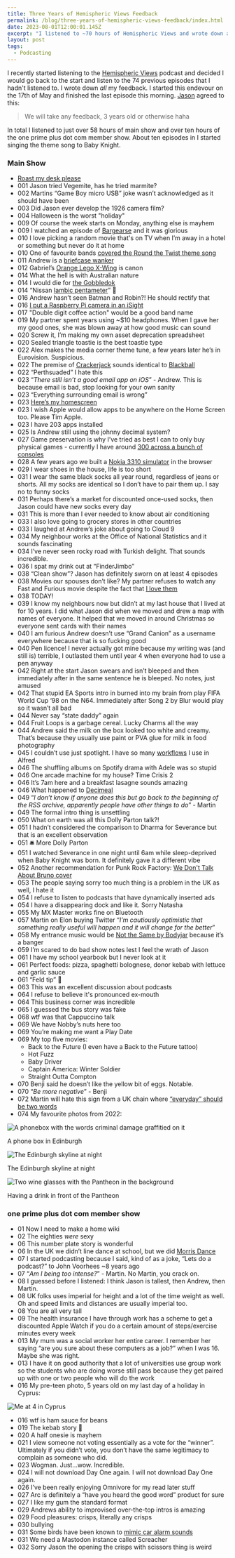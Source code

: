 ```yaml
---
title: Three Years of Hemispheric Views Feedback
permalink: /blog/three-years-of-hemispheric-views-feedback/index.html
date: 2023-08-01T12:00:01.145Z
excerpt: "I listened to ~70 hours of Hemispheric Views and wrote down all my feedback"
layout: post
tags:
  - Podcasting
---
```


I recently started listening to the [Hemispheric Views](https://hemisphericviews.com/) podcast and decided I would go back to the start and listen to the 74 previous episodes that I hadn't listened to. I wrote down _all_ my feedback. I started this endevour on the 17th of May and finished the last episode this morning. [Jason](https://grepjason.sh/) agreed to this:

> We will take any feedback, 3 years old or otherwise haha

In total I listened to just over 58 hours of main show and over ten hours of the one prime plus dot com member show. About ten episodes in I started singing the theme song to Baby Knight. 

### Main Show

- [Roast my desk please](https://cdn.rknight.me/site/desk-2023.jpg)
- 001 Jason tried Vegemite, has he tried marmite? 
- 002 Martins “Game Boy micro USB” joke wasn’t acknowledged as it should have been 
- 003 Did Jason ever develop the 1926 camera film? 
- 004 Halloween is the worst "holiday"
- 009 Of course the week starts on Monday, anything else is mayhem
- 009 I watched an episode of [Bargearse](https://youtu.be/Fahf77qzEnE) and it was glorious
- 010 I love picking a random movie that's on TV when I’m away in a hotel or something but never do it at home
- 010 One of favourite bands [covered the Round the Twist theme song](https://www.youtube.com/watch?v=C7bnFPaGnkc)
- 011 Andrew is a [briefcase wanker](https://www.youtube.com/watch?v=Qsj2-dWf1ko)
- 012 Gabriel’s [Orange Lego X-Wing](https://www.lego.com/en-gb/product/poe-s-x-wing-fighter-75102) is canon
- 014 What the hell is with Australian nature
- 014 I would die for [the Gobbledok](https://www.youtube.com/watch?v=3vIaCXCkkrs)
- 014 “Nissan [Iambic pentameter](https://en.wikipedia.org/wiki/Iambic_pentameter)” 👏
- 016 Andrew hasn’t seen Batman and Robin?! He should rectify that
- 016 [I put a Raspberry Pi camera in an iSight](https://rknight.me/building-a-pisight/)
- 017 "Double digit coffee action" would be a good band name 
- 019 My partner spent years using ~$10 headphones. When I gave her my good ones, she was blown away at how good music can sound
- 020 Screw it, I’m making my own asset deprecation spreadsheet 
- 020 Sealed triangle toastie is the best toastie type
- 022 Alex makes the media corner theme tune, a few years later he’s in Eurovision. Suspicious. 
- 022 The premise of [Crackerjack](https://en.wikipedia.org/wiki/Crackerjack_(2002_film)) sounds identical to [Blackball](https://www.imdb.com/title/tt0337879/)
- 022 “Perthsuaded” I hate this
- 023 “_There still isn’t a good email app on iOS_” - Andrew. This is because email is bad, stop looking for your own sanity
- 023 “Everything surrounding email is wrong”
- 023 [Here’s my homescreen](https://rknight.me/micro/110361312690891868/)
- 023 I wish Apple would allow apps to be anywhere on the Home Screen too. Please Tim Apple. 
- 023 I have 203 apps installed 
- 025 Is Andrew still using the johnny decimal system?
- 027 Game preservation is why I’ve tried as best I can to only buy physical games - currently I have around [300 across a bunch of consoles](https://rknight.me/collections/games)
- 028 A few years ago we built a [Nokia 3310 simulator](http://knockoffia.devsdodesign.com) in the browser
- 029 I wear shoes in the house, life is too short 
- 031 I wear the same black socks all year round, regardless of jeans or shorts. All my socks are identical so I don’t have to pair them up. I say no to funny socks
- 031 Perhaps there’s a market for discounted once-used socks, then Jason could have new socks every day 
- 031 This is more than I ever needed to know about air conditioning
- 033 I also love going to grocery stores in other countries 
- 033 I laughed at Andrew’s joke about going to Cloud 9
- 034 My neighbour works at the Office of National Statistics and it sounds fascinating 
- 034 I’ve never seen rocky road with Turkish delight. That sounds incredible. 
- 036 I spat my drink out at “FinderJimbo”
- 038 “Clean show”? Jason has definitely sworn on at least 4 episodes 
- 038 Movies our spouses don’t like? My partner refuses to watch any Fast and Furious movie despite the fact that [I love them](https://wegot.family)
- 038 TODAY! 
- 039 I know my neighbours now but didn’t at my last house that I lived at for 10 years. I did what Jason did when we moved and drew a map with names of everyone. It helped that we moved in around Christmas so everyone sent cards with their names
- 040 I am furious Andrew doesn’t use “Grand Canion” as a username everywhere because that is so fucking good
- 040 Pen licence! I never actually got mine because my writing was (and still is) terrible, I outlasted them until year 4 when everyone had to use a pen anyway
- 042 Right at the start Jason swears and isn’t bleeped and then immediately after in the same sentence he is bleeped. No notes, just amused
- 042 That stupid EA Sports intro in burned into my brain from play FIFA World Cup ‘98 on the N64. Immediately after Song 2 by Blur would play so it wasn’t all bad
- 044 Never say “state daddy” again
- 044 Fruit Loops is a garbage cereal. Lucky Charms all the way
- 044 Andrew said the milk on the box looked too white and creamy. That’s because they usually use paint or PVA glue for milk in food photography 
- 045 I couldn’t use just spotlight. I have so many [workflows](https://rknight.me/alfred-workflows/) I use in Alfred
- 046 The shuffling albums on Spotify drama with Adele was so stupid
- 046 One arcade machine for my house? Time Crisis 2
- 046 It’s 7am here and a breakfast lasagne sounds amazing 
- 046 What happened to [Decimeal](https://decimeal.com/)
- 049 “_I don’t know if anyone does this but go back to the beginning of the RSS archive, apparently people have other things to do_” - Martin
- 049 The formal intro thing is unsettling 
- 050 What on earth was all this Dolly Parton talk?!
- 051 I hadn’t considered the comparison to Dharma for Severance but that is an excellent observation 
- 051 🛎️ More Dolly Parton
- 051 I watched Severance in one night until 6am while sleep-deprived when Baby Knight was born. It definitely gave it a different vibe 
- 052 Another recommendation for Punk Rock Factory: [We Don't Talk About Bruno cover](https://www.youtube.com/watch?v=CUbul4f8AX8)
- 053 The people saying sorry too much thing is a problem in the UK as well, I hate it 
- 054 I refuse to listen to podcasts that have dynamically inserted ads
- 054 I have a disappearing dock and like it. Sorry Natasha
- 055 My MX Master works fine on Bluetooth
- 057 Martin on Elon buying Twitter “_I’m cautiously optimistic that something really useful will happen and it will change for the better_”
- 058 My entrance music would be [Not the Same by Bodyjar](https://song.link/s/0q6Qyd2QaHMHp7APKyQsyi) because it’s a banger
- 059 I’m scared to do bad show notes lest I feel the wrath of Jason
- 061 I have my school yearbook but I never look at it 
- 061 Perfect foods: pizza, spaghetti bolognese, donor kebab with lettuce and garlic sauce 
- 061 “Feld tip” 👀
- 063 This was an excellent discussion about podcasts
- 064 I refuse to believe it's pronounced ex-mouth
- 064 This business corner was incredible 
- 065 I guessed the bus story was fake
- 068 wtf was that Cappuccino talk 
- 069 We have Nobby’s nuts here too 
- 069 You’re making me want a Play Date
- 069 My top five movies:
	- Back to the Future (I even have a Back to the Future tattoo)
	- Hot Fuzz
	- Baby Driver
	- Captain America: Winter Soldier
	- Straight Outta Compton
- 070 Benji said he doesn’t like the yellow bit of eggs. Notable. 
- 070 “_Be more negative_” - Benji
- 072 Martin will hate this sign from a UK chain where [“everyday” should be two words](https://www.alamy.com/stock-photo-a-poundland-store-sign-71740740.html?imageid=1F597E32-BEC1-46FC-9C74-1CCCBC895D64&p=179593&pn=1&searchId=8798bbaa288a340a187eb179f2e6aaea&searchtype=0)
- 074 My favourite photos from 2022:

![A phonebox with the words criminal damage graffitied on it](https://cdn.rknight.me/site/2022-criminal-damage.jpg)

A phone box in Edinburgh

![The Edinburgh skyline at night](https://cdn.rknight.me/site/2022-edinburgh.jpg)

The Edinburgh skyline at night

![Two wine glasses with the Pantheon in the background](https://cdn.rknight.me/site/2022-pantheon.jpg)

Having a drink in front of the Pantheon

### one prime plus dot com member show

- 01 Now I need to make a home wiki
- 02 The eighties _were_ sexy
- 06 This number plate story is wonderful 
- 06 In the UK we didn’t line dance at school, but we did [Morris Dance](https://en.m.wikipedia.org/wiki/Morris_dance)
- 07 I started podcasting because I said, kind of as a joke, “Lets do a podcast?” to John Voorhees ~8 years ago
- 07 “_Am I being too intense?_” - Martin. No Martin, you crack on. 
- 08 I guessed before I listened: I think Jason is tallest, then Andrew, then Martin. 
- 08 UK folks uses imperial for height and a lot of the time weight as well. Oh and speed limits and distances are usually imperial too. 
- 08 You are all very tall
- 09 The health insurance I have through work has a scheme to get a discounted Apple Watch if you do a certain amount of steps/exercise minutes every week
- 013 My mum was a social worker her entire career. I remember her saying “are you sure about these computers as a job?” when I was 16. Maybe she was right. 
- 013 I have it on good authority that a lot of universities use group work so the students who are doing worse still pass because they get paired up with one or two people who will do the work
- 016 My pre-teen photo, 5 years old on my last day of a holiday in Cyprus:

![Me at 4 in Cyprus](https://cdn.rknight.me/site/me-young.jpg)

- 016 wtf is ham sauce for beans 
- 019 The kebab story 👏 
- 020 A half onesie is mayhem 
- 021 I view someone not voting essentially as a vote for the “winner”. Ultimately if you didn’t vote, you don’t have the same legitimacy to complain as someone who did.
- 023 Wogman. Just…wow. Incredible.
- 024 I will not download Day One again. I will not download Day One again. 
- 026 I’ve been really enjoying Omnivore for my read later stuff
- 027 Arc is definitely a “have you heard the good word” product for sure 
- 027 I like my gum the standard format
- 029 Andrews ability to improvised over-the-top intros is amazing 
- 029 Food pleasures: crisps, literally any crisps
- 030 bullying 
- 031 Some birds have been known to [mimic car alarm sounds](https://www.independent.co.uk/news/science/from-modems-to-alarms-the-world-of-bird-mimics-6105998.html#)
- 031 We need a Mastodon instance called Screacher
- 032 Sorry Jason the opening the crisps with scissors thing is weird